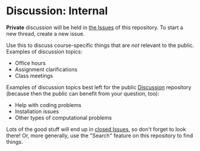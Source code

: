 # Discussion: Internal

__Private__ discussion will be held in [the Issues](https://github.com/STAT545-UBC/Discussion-Internal/issues) of this repository. To start a new thread, create a new issue. 

Use this to discuss course-specific things that are _not_ relevant to the public. Examples of discussion topics:

- Office hours
- Assignment clarifications
- Class meetings

Examples of discussion topics best left for the public [Discussion](https://github.com/STAT545-UBC/Discussion) repository (because then the public can benefit from your question, too):

- Help with coding problems
- Installation issues
- Other types of computational problems

Lots of the good stuff will end up in [closed Issues](https://github.com/STAT545-UBC/Discussion-Internal/issues?q=is%3Aissue+is%3Aclosed), so don't forget to look there! Or, more generally, use the "Search" feature on this repository to find things.
